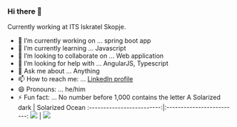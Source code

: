 ### Hi there 👋 

Currently working at ITS Iskratel Skopje. 

- 🔭 I’m currently working on ... spring boot app 
- 🌱 I’m currently learning ... Javascript
- 👯 I’m looking to collaborate on ... Web application 
- 🤔 I’m looking for help with ... AngularJS, Typescript
- 💬 Ask me about ... Anything 
- 📫 How to reach me: ... [LinkedIn profile](https://www.linkedin.com/in/filip-churlevski) 
- 😄 Pronouns: ... he/him
- ⚡ Fun fact: ... No number before 1,000 contains the letter A
Solarized dark             |  Solarized Ocean
:-------------------------:|:-------------------------:
![](https://github-readme-stats.vercel.app/api?username=filip-ch9&show_icons=true)  |  ![](https://github-readme-stats.vercel.app/api/top-langs?username=zluvsand&layout=compact)
